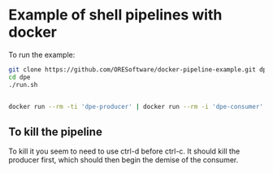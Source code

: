 

# Example of shell pipelines with docker

To run the example:

```bash
git clone https://github.com/ORESoftware/docker-pipeline-example.git dpe
cd dpe
./run.sh

```

```bash

docker run --rm -ti 'dpe-producer' | docker run --rm -i 'dpe-consumer'

```


## To kill the pipeline

To kill it you seem to need to use ctrl-d before ctrl-c.
It should kill the producer first, which should then begin the demise of the consumer.